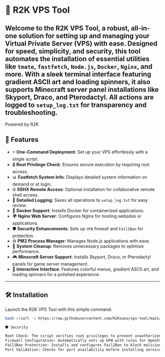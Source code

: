 # 🚀 R2K VPS Tool

Welcome to the **R2K VPS Tool**, a robust, all-in-one solution for setting up and managing your Virtual Private Server (VPS) with ease. Designed for **speed**, **simplicity**, and **security**, this tool automates the installation of essential utilities like `tmate`, `fastfetch`, `Node.js`, `Docker`, `Nginx`, and more. With a sleek terminal interface featuring gradient ASCII art and loading spinners, it also supports Minecraft server panel installations like **Skyport**, **Draco**, and **Pterodactyl**. All actions are logged to `setup_log.txt` for transparency and troubleshooting.
---
Powered by R2K

## 🌟 Features

- ⚡ **One-Command Deployment**: Set up your VPS effortlessly with a single script.
- 🔒 **Root Privilege Check**: Ensures secure execution by requiring root access.
- 📊 **Fastfetch System Info**: Displays detailed system information on demand or at login.
- 🌐 **SSHX Remote Access**: Optional installation for collaborative remote shell access.
- 📝 **Detailed Logging**: Saves all operations to `setup_log.txt` for easy review.
- 🐳 **Docker Support**: Installs Docker for containerized applications.
- 🌍 **Nginx Web Server**: Configures Nginx for hosting websites or applications.
- 🛡️ **Security Enhancements**: Sets up `UFW` firewall and `Fail2Ban` for protection.
- ⚙️ **PM2 Process Manager**: Manages Node.js applications with ease.
- 🧹 **System Cleanup**: Removes unnecessary packages to optimize performance.
- 🎮 **Minecraft Server Support**: Installs Skyport, Draco, or Pterodactyl panels for game server management.
- 🎨 **Interactive Interface**: Features colorful menus, gradient ASCII art, and loading spinners for a polished experience.

---

## 🛠️ Installation

Launch the R2K VPS Tool with this simple command:

```bash
bash <(curl -s https://raw.githubusercontent.com/R2Ksanu/vps-tool/main/Root/r2k-tools.sh)

🛡️ Security

Root Check: The script verifies root privileges to prevent unauthorized execution.
Firewall Configuration: Automatically sets up UFW with rules for OpenSSH, HTTP, and HTTPS.
Fail2Ban Protection: Installs and configures Fail2Ban to block malicious login attempts.
Port Validation: Checks for port availability before installing services like Minecraft panels.